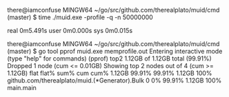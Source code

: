 there@iamconfuse MINGW64 ~/go/src/github.com/therealplato/muid/cmd (master)
$ time ./muid.exe -profile -q -n 50000000

real    0m5.491s
user    0m0.000s
sys     0m0.015s

there@iamconfuse MINGW64 ~/go/src/github.com/therealplato/muid/cmd (master)
$ go tool pprof muid.exe memprofile.out
Entering interactive mode (type "help" for commands)
(pprof) top2
1.12GB of 1.12GB total (99.91%)
Dropped 1 node (cum <= 0.01GB)
Showing top 2 nodes out of 4 (cum >= 1.12GB)
      flat  flat%   sum%        cum   cum%
    1.12GB 99.91% 99.91%     1.12GB   100%  github.com/therealplato/muid.(*Generator).Bulk
         0     0% 99.91%     1.12GB   100%  main.main